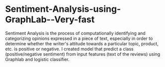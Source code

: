 # Sentiment-Analysis-using-GraphLab--Very-fast

Sentiment Analysis is the process of computationally identifying and categorizing opinions expressed in a piece of text, especially in order to determine whether the writer's attitude towards a particular topic, product, etc. is positive or negative. I created model that predict a class (positive/negative sentiment) from input features (text of the reviews) using Graphlab and logistic classifier.

